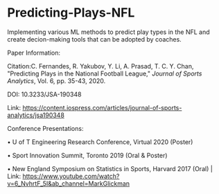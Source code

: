 # Predicting-Plays-NFL
Implementing various ML methods to predict play types in the NFL and create decion-making tools that can be adopted by coaches.

Paper Information: 

Citation:C. Fernandes, R. Yakubov, Y. Li, A. Prasad, T. C. Y. Chan, "Predicting Plays in the National Football League," *Journal of Sports Analytics*, Vol. 6, pp. 35-43, 2020.

DOI: 10.3233/JSA-190348

Link: https://content.iospress.com/articles/journal-of-sports-analytics/jsa190348

Conference Presentations:

•	U of T Engineering Research Conference, Virtual 2020 (Poster)

•	Sport Innovation Summit, Toronto 2019 (Oral & Poster)

•	New England Symposium on Statistics in Sports, Harvard 2017 (Oral) | Link: https://www.youtube.com/watch?v=6_NvhrtF_5I&ab_channel=MarkGlickman
